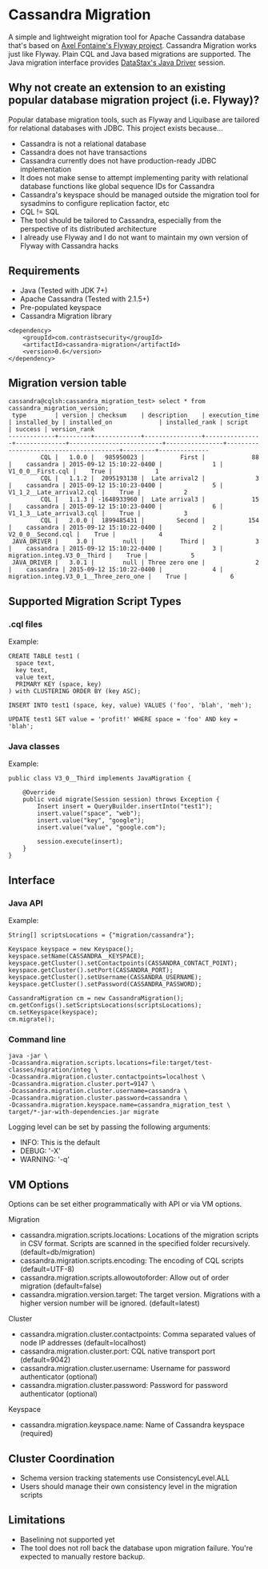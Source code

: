 Cassandra Migration
========

A simple and lightweight migration tool for Apache Cassandra database that's based on [Axel Fontaine's Flyway project](https://github.com/flyway/flyway).
Cassandra Migration works just like Flyway. Plain CQL and Java based migrations are supported.
The Java migration interface provides [DataStax's Java Driver](http://datastax.github.io/java-driver/) session.

## Why not create an extension to an existing popular database migration project (i.e. Flyway)?
Popular database migration tools, such as Flyway and Liquibase are tailored for relational databases with JDBC. This project exists because...
* Cassandra is not a relational database
* Cassandra does not have transactions
* Cassandra currently does not have production-ready JDBC implementation
* It does not make sense to attempt implementing parity with relational database functions like global sequence IDs for Cassandra
* Cassandra's keyspace should be managed outside the migration tool for sysadmins to configure replication factor, etc
* CQL != SQL
* The tool should be tailored to Cassandra, especially from the perspective of its distributed architecture
* I already use Flyway and I do not want to maintain my own version of Flyway with Cassandra hacks

## Requirements
* Java (Tested with JDK 7+)
* Apache Cassandra (Tested with 2.1.5+)
* Pre-populated keyspace
* Cassandra Migration library
```
<dependency>
    <groupId>com.contrastsecurity</groupId>
    <artifactId>cassandra-migration</artifactId>
    <version>0.6</version>
</dependency>
```

## Migration version table
```
cassandra@cqlsh:cassandra_migration_test> select * from cassandra_migration_version;
 type        | version | checksum    | description    | execution_time | installed_by | installed_on             | installed_rank | script                                 | success | version_rank
-------------+---------+-------------+----------------+----------------+--------------+--------------------------+----------------+----------------------------------------+---------+--------------
         CQL |   1.0.0 |   985950023 |          First |             88 |    cassandra | 2015-09-12 15:10:22-0400 |              1 |                      V1_0_0__First.cql |    True |            1
         CQL |   1.1.2 |  2095193138 |  Late arrival2 |              3 |    cassandra | 2015-09-12 15:10:23-0400 |              5 |              V1_1_2__Late_arrival2.cql |    True |            2
         CQL |   1.1.3 | -1648933960 |  Late arrival3 |             15 |    cassandra | 2015-09-12 15:10:23-0400 |              6 |              V1_1_3__Late_arrival3.cql |    True |            3
         CQL |   2.0.0 |  1899485431 |         Second |            154 |    cassandra | 2015-09-12 15:10:22-0400 |              2 |                     V2_0_0__Second.cql |    True |            4
 JAVA_DRIVER |     3.0 |        null |          Third |              3 |    cassandra | 2015-09-12 15:10:22-0400 |              3 |            migration.integ.V3_0__Third |    True |            5
 JAVA_DRIVER |   3.0.1 |        null | Three zero one |              2 |    cassandra | 2015-09-12 15:10:22-0400 |              4 | migration.integ.V3_0_1__Three_zero_one |    True |            6
```

## Supported Migration Script Types
### .cql files
Example:
```
CREATE TABLE test1 (
  space text,
  key text,
  value text,
  PRIMARY KEY (space, key)
) with CLUSTERING ORDER BY (key ASC);

INSERT INTO test1 (space, key, value) VALUES ('foo', 'blah', 'meh');

UPDATE test1 SET value = 'profit!' WHERE space = 'foo' AND key = 'blah';
```

### Java classes
Example:
```
public class V3_0__Third implements JavaMigration {

    @Override
    public void migrate(Session session) throws Exception {
        Insert insert = QueryBuilder.insertInto("test1");
        insert.value("space", "web");
        insert.value("key", "google");
        insert.value("value", "google.com");

        session.execute(insert);
    }
}
```

## Interface
### Java API
Example:
```
String[] scriptsLocations = {"migration/cassandra"};

Keyspace keyspace = new Keyspace();
keyspace.setName(CASSANDRA__KEYSPACE);
keyspace.getCluster().setContactpoints(CASSANDRA_CONTACT_POINT);
keyspace.getCluster().setPort(CASSANDRA_PORT);
keyspace.getCluster().setUsername(CASSANDRA_USERNAME);
keyspace.getCluster().setPassword(CASSANDRA_PASSWORD);

CassandraMigration cm = new CassandraMigration();
cm.getConfigs().setScriptsLocations(scriptsLocations);
cm.setKeyspace(keyspace);
cm.migrate();
```

### Command line
```
java -jar \
-Dcassandra.migration.scripts.locations=file:target/test-classes/migration/integ \
-Dcassandra.migration.cluster.contactpoints=localhost \
-Dcassandra.migration.cluster.port=9147 \
-Dcassandra.migration.cluster.username=cassandra \
-Dcassandra.migration.cluster.password=cassandra \
-Dcassandra.migration.keyspace.name=cassandra_migration_test \
target/*-jar-with-dependencies.jar migrate
```

Logging level can be set by passing the following arguments:
* INFO: This is the default
* DEBUG: '-X'
* WARNING: '-q'

## VM Options
Options can be set either programmatically with API or via VM options.

Migration
* cassandra.migration.scripts.locations: Locations of the migration scripts in CSV format. Scripts are scanned in the specified folder recursively. (default=db/migration)
* cassandra.migration.scripts.encoding: The encoding of CQL scripts (default=UTF-8)
* cassandra.migration.scripts.allowoutoforder: Allow out of order migration (default=false)
* cassandra.migration.version.target: The target version. Migrations with a higher version number will be ignored. (default=latest)

Cluster
* cassandra.migration.cluster.contactpoints: Comma separated values of node IP addresses (default=localhost)
* cassandra.migration.cluster.port: CQL native transport port (default=9042)
* cassandra.migration.cluster.username: Username for password authenticator (optional)
* cassandra.migration.cluster.password: Password for password authenticator (optional)

Keyspace
* cassandra.migration.keyspace.name: Name of Cassandra keyspace (required)

## Cluster Coordination
* Schema version tracking statements use ConsistencyLevel.ALL
* Users should manage their own consistency level in the migration scripts

## Limitations
* Baselining not supported yet
* The tool does not roll back the database upon migration failure. You're expected to manually restore backup.
